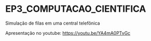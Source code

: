 # EP3_COMPUTACAO_CIENTIFICA

Simulação de filas em uma central telefônica

Apresentação no youtube: https://youtu.be/YA4mA0PTvGc
